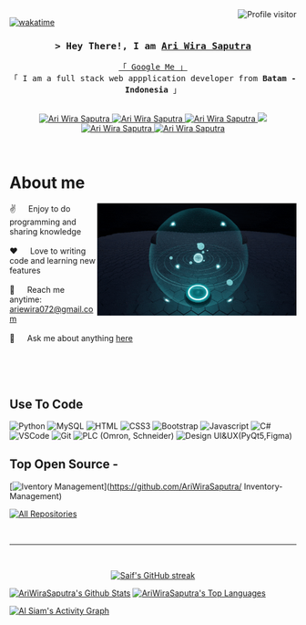 <!--
<h2 align="center">
  Welcome to Ari Wira Saputra World!
  <img src="https://media.giphy.com/media/hvRJCLFzcasrR4ia7z/giphy.gif" width="28">
</h2>
-->

<!--
<p align="center">
  <a href="https://github.com/AriWiraSaputra"><img src="https://readme-typing-svg.herokuapp.com/?lines=Self%20Taught%20Programmer;Front%20End%20Developer;1.5%2B%20years%20of%20coding%20experience;Always%20learning%20new%20things&center=true&width=380&height=45"></a>
</p>

 -->

<a href="https://komarev.com/ghpvc/?username=AriWiraSaputra">
  <img align="right" src="https://komarev.com/ghpvc/?username=AriWiraSaputra&label=Visitors&color=0e75b6&style=flat" alt="Profile visitor" />
</a>


[![wakatime](https://wakatime.com/badge/user/eebb3dd8-d9b2-40de-9b88-6fd6cac99dbc.svg)](https://wakatime.com/@eebb3dd8-d9b2-40de-9b88-6fd6cac99dbc)

<!-- Intro  -->
<h3 align="center">
        <samp>&gt; Hey There!, I am
                <b><a target="_blank" href="https://AriWiraSaputra.com">Ari Wira Saputra</a></b>
        </samp>
</h3>


<p align="center"> 
  <samp>
    <a href="https://www.google.com/search?q=Arie+Wira+Saputra">「 Google Me 」</a>
    <br>
    「 I am a full stack web appplication developer from <b>Batam - Indonesia</b> 」
    <br>
    <br>
  </samp>
</p>

<p align="center">
 <a href="http://hoa.my.id/Portfolio/" target="blank">
  <img src="https://img.shields.io/badge/Website-DC143C?style=for-the-badge&logo=medium&logoColor=white" alt="Ari Wira Saputra" />
 </a>
 <a href="https://www.linkedin.com/in/ari-saputra-121383170" target="_blank">
  <img src="https://img.shields.io/badge/LinkedIn-0077B5?style=for-the-badge&logo=linkedin&logoColor=white" alt="Ari Wira Saputra"/>
 </a>
 <a href="https://dev.to/ariwirasaputra" target="_blank">
  <img src="https://img.shields.io/badge/dev.to-0A0A0A?style=for-the-badge&logo=dev.to&logoColor=white" alt="Ari Wira Saputra" />
 </a>
 <a href="https://twitter.com/arieewira?t=xTL6gRl-eAlGZrvoHc-30A&s=09" target="_blank">
  <img src="https://img.shields.io/badge/Twitter-1DA1F2?style=for-the-badge&logo=twitter&logoColor=white" />
 </a>
 <a href="https://www.instagram.com/ariewira/" target="_blank">
  <img src="https://img.shields.io/badge/Instagram-fe4164?style=for-the-badge&logo=instagram&logoColor=white" alt="Ari Wira Saputra" />
 </a> 
 <a href="https://www.facebook.com/arie.wira.35" target="_blank">
  <img src="https://img.shields.io/badge/Facebook-20BEFF?&style=for-the-badge&logo=facebook&logoColor=white" alt="Ari Wira Saputra"  />
  </a> 
</p>
<br />

<!-- About Section -->
 # About me
 
<p>
 <img align="right" width="350" src="/assets/programming.gif" alt="Coding gif" />
  
 ✌️ &emsp; Enjoy to do programming and sharing knowledge <br/><br/>
 ❤️ &emsp; Love to writing code and learning new features<br/><br/>
 📧 &emsp; Reach me anytime: ariewira072@gmail.com<br/><br/>
 💬 &emsp; Ask me about anything [here](https://github.com/AriWiraSaputra/AriWiraSaputra/issues)

</p>

<br/>
<br/>
<br/>

## Use To Code
![Python](https://img.shields.io/badge/python-blue?style=for-the-badge&labelColor=yellow&logo=python&logoColor=)
![MySQL](https://img.shields.io/badge/MySQL-blue?style=for-the-badge&labelColor=white&logo=mysql&logoColor=)
![HTML](https://img.shields.io/badge/HTML5-E34F26?style=for-the-badge&logo=html5&logoColor=white)
![CSS3](https://img.shields.io/badge/CSS3-1572B6?style=for-the-badge&logo=css3&logoColor=white)
![Bootstrap](https://img.shields.io/badge/Bootstrap-563D7C?style=for-the-badge&logo=bootstrap&logoColor=white)
![Javascript](https://img.shields.io/badge/Javascript-F0DB4F?style=for-the-badge&labelColor=black&logo=javascript&logoColor=F0DB4F)
![C#](https://img.shields.io/badge/Csharp-white?style=for-the-badge&labelColor=8A2BE2&logo=c#&logoColor=white+)
![VSCode](https://img.shields.io/badge/Visual_Studio-0078d7?style=for-the-badge&logo=visual%20studio&logoColor=white)
![Git](https://img.shields.io/badge/Git-F05032?style=for-the-badge&logo=git&logoColor=white)
![PLC (Omron, Schneider)](https://img.shields.io/badge/PLC%20(Omron%20schneider)-black?style=for-the-badge&labelColor=)
![Design UI&UX(PyQt5,Figma)](https://img.shields.io/badge/UI&UX%20(PyQt5%20Figma)-black?style=for-the-badge&labelColor=)
<br/>

## Top Open Source -
[![Iventory Management](https://github-readme-stats.vercel.app/api/pin/?username=ariwirasaputra&repo=Inventory-Management&border_color=7F3FBF&bg_color=0D1117&title_color=C9D1D9&text_color=8B949E&icon_color=7F3FBF)](https://github.com/AriWiraSaputra/
Inventory-Management)


<p align="left">
  <a href="https://github.com/AriWiraSaputra?tab=repositories" target="_blank"><img alt="All Repositories" title="All Repositories" src="https://img.shields.io/badge/-All%20Repos-2962FF?style=for-the-badge&logo=koding&logoColor=white"/></a>
</p>

<br/>
<hr/>
<br/>

<p align="center">
  <a href="https://github.com/AriWiraSaputra">
    <img src="https://github-readme-streak-stats.herokuapp.com/?user=AriWiraSaputra&theme=radical&border=7F3FBF&background=0D1117" alt="Saif's GitHub streak"/>
  </a>
</p>

<a> 
    <a href="https://github.com/AriWiraSaputra"><img alt="AriWiraSaputra's Github Stats" src="https://denvercoder1-github-readme-stats.vercel.app/api?username=AriWiraSaputra&show_icons=true&count_private=true&theme=react&border_color=7F3FBF&bg_color=0D1117&title_color=F85D7F&icon_color=F8D866" height="192px" width="49.5%"/></a>
  <a href="https://github.com/AriWiraSaputra"><img alt="AriWiraSaputra's Top Languages" src="https://denvercoder1-github-readme-stats.vercel.app/api/top-langs/?username=AriWiraSaputra&langs_count=8&layout=compact&theme=react&border_color=7F3FBF&bg_color=0D1117&title_color=F85D7F&icon_color=F8D866" height="192px" width="49.5%"/></a>
  <br/>
</a>

<a href="https://github.com/AriWiraSaputra"><img alt="Al Siam's Activity Graph" src="https://github-readme-activity-graph.cyclic.app/graph?username=AriWiraSaputra&bg_color=0D1117&color=FFFFFF&line=7F3FBF&point=FFFFFF&border_color=7F3FBF" /></a>
